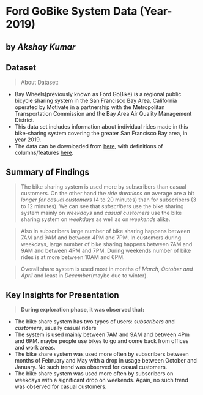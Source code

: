 # Ford GoBike System Data (Year-2019)
## by *Akshay Kumar*


## Dataset

> About Dataset:
- Bay Wheels(previously known as Ford GoBike) is a regional public bicycle sharing system in the San Francisco Bay Area, California operated by Motivate in a partnership with the Metropolitan Transportation Commission and the Bay Area Air Quality Management District.
- This data set includes information about individual rides made in this bike-sharing system covering the greater San Francisco Bay area, in year 2019.
- The data can be downloaded from [here](https://s3.amazonaws.com/baywheels-data/index.html), with definitions of columns/features [here](https://www.lyft.com/bikes/bay-wheels/system-data).



## Summary of Findings


> The bike sharing system is used more by subscribers than casual customers. On the other hand the *ride durations* on average are a bit *longer for casual customers* (4 to 20 minutes) than for subscribers (3 to 12 minutes). We can see that *subscribers* use the bike sharing system mainly on *weekdays* and *casual customers* use the bike sharing system on *weekdays* as well as on *weekends* alike.

> Also in subscribers large number of bike sharing happens between 7AM and 9AM and between 4PM and 7PM. In customers during weekdays, large number of bike sharing happens between 7AM and 9AM and between 4PM and 7PM. During weekends number of bike rides is at more between 10AM and 6PM.

> Overall share system is used most in months of *March, October and April* and least in *December*(maybe due to winter).


## Key Insights for Presentation

> **During exploration phase, it was observed that:**
- The bike share system has two types of users: *subscribers*  and *customers*, usually casual riders 
- The system is used mainly between 7AM and 9AM and between 4Pm and 6PM. maybe people use bikes to go and come back from offices and work areas.
- The bike share system was used more often by subscribers between months of February and May with a drop in usage between October and January. No such trend was observed for casual customers.
- The bike share system was used more often by subscribers on weekdays with a significant drop on weekends. Again, no such trend was observed for casual customers.